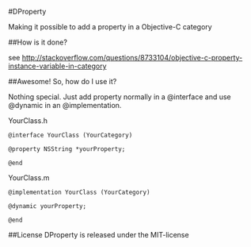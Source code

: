 #DProperty

Making it possible to add a property in a Objective-C category

##How is it done?

see http://stackoverflow.com/questions/8733104/objective-c-property-instance-variable-in-category

##Awesome! So, how do I use it?

Nothing special. Just add property normally in a @interface and use @dynamic in an @implementation.

YourClass.h
```
@interface YourClass (YourCategory)

@property NSString *yourProperty;

@end
```

YourClass.m
```
@implementation YourClass (YourCategory)

@dynamic yourProperty;

@end
```

##License
DProperty is released under the MIT-license
